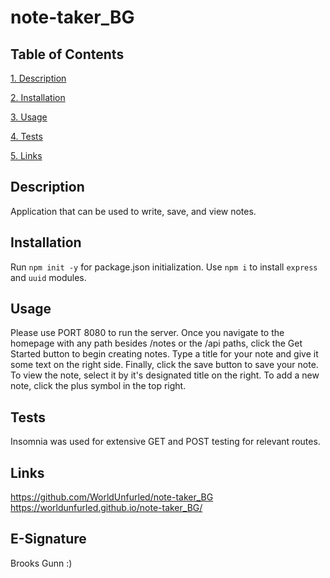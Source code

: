 # note-taker_BG

## Table of Contents

[1. Description](#description)

[2. Installation](#installation)

[3. Usage](#usage)

[4. Tests](#tests)

[5. Links](#links)

## Description

Application that can be used to write, save, and view notes.


## Installation
Run `npm init -y` for package.json initialization.
Use `npm i` to install `express` and `uuid` modules. 

## Usage

Please use PORT 8080 to run the server.
Once you navigate to the homepage with any path besides /notes or the /api paths, click the Get Started button to begin creating notes.
Type a title for your note and give it some text on the right side.
Finally, click the save button to save your note.
To view the note, select it by it's designated title on the right.
To add a new note, click the plus symbol in the top right.

## Tests

Insomnia was used for extensive GET and POST testing for relevant routes.

## Links

https://github.com/WorldUnfurled/note-taker_BG
https://worldunfurled.github.io/note-taker_BG/

## E-Signature
Brooks Gunn :)